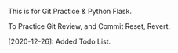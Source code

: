 This is for Git Practice & Python Flask.

To Practice Git Review, and Commit Reset, Revert.

[2020-12-26]: Added Todo List.
